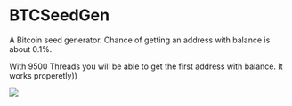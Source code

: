 # BTCSeedGen
A Bitcoin seed generator. Chance of getting an address with balance is about 0.1%.

With 9500 Threads you will be able to get the first address with balance. It works properetly))

![](https://github.com/nikiwinkler/BTCSeedGen/blob/master/screenshot.JPG)
